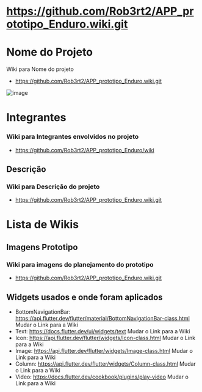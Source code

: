 # https://github.com/Rob3rt2/APP_prototipo_Enduro.wiki.git
# Nome do Projeto
Wiki para Nome do projeto
- https://github.com/Rob3rt2/APP_prototipo_Enduro.wiki.git

![image](https://github.com/Rob3rt2/APP_prototipo_Enduro/assets/127865166/6724de15-637d-4b60-bb82-c949a33d55e6)
# Integrantes
### Wiki para Integrantes envolvidos no projeto
- https://github.com/Rob3rt2/APP_prototipo_Enduro/wiki
  
  
## Descrição

### Wiki para Descrição do projeto

- https://github.com/Rob3rt2/APP_prototipo_Enduro.wiki.git

#  Lista de Wikis

## Imagens Prototipo
### Wiki para imagens do planejamento do prototipo
  - https://github.com/Rob3rt2/APP_prototipo_Enduro.wiki.git
## Widgets usados e onde foram aplicados

- BottomNavigationBar: https://api.flutter.dev/flutter/material/BottomNavigationBar-class.html Mudar o Link para a Wiki
- Text: https://docs.flutter.dev/ui/widgets/text Mudar o Link para a Wiki
- Icon: https://api.flutter.dev/flutter/widgets/Icon-class.html Mudar o Link para a Wiki
- Image: https://api.flutter.dev/flutter/widgets/Image-class.html Mudar o Link para a Wiki
- Column: https://api.flutter.dev/flutter/widgets/Column-class.html Mudar o Link para a Wiki
- Video: https://docs.flutter.dev/cookbook/plugins/play-video Mudar o Link para a Wiki
